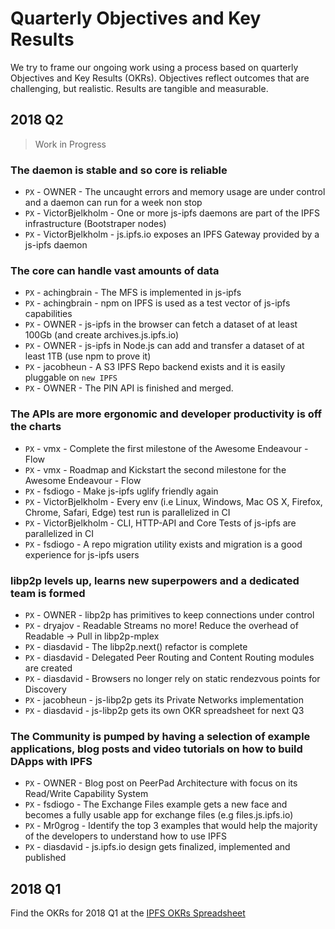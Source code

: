 # Quarterly Objectives and Key Results

We try to frame our ongoing work using a process based on quarterly Objectives and Key Results (OKRs). Objectives reflect outcomes that are challenging, but realistic. Results are tangible and measurable.

## 2018 Q2

> Work in Progress

### The daemon is stable and so core is reliable

- `PX` - OWNER - The uncaught errors and memory usage are under control and a daemon can run for a week non stop
- `PX` - VictorBjelkholm - One or more js-ipfs daemons are part of the IPFS infrastructure (Bootstraper nodes)
- `PX` - VictorBjelkholm - js.ipfs.io exposes an IPFS Gateway provided by a js-ipfs daemon

### The core can handle vast amounts of data

- `PX` - achingbrain - The MFS is implemented in js-ipfs
- `PX` - achingbrain - npm on IPFS is used as a test vector of js-ipfs capabilities
- `PX` - OWNER - js-ipfs in the browser can fetch a dataset of at least 100Gb (and create archives.js.ipfs.io)
- `PX` - OWNER - js-ipfs in Node.js can add and transfer a dataset of at least 1TB (use npm to prove it)
- `PX` - jacobheun - A S3 IPFS Repo backend exists and it is easily pluggable on `new IPFS`
- `PX` - OWNER - The PIN API is finished and merged.

### The APIs are more ergonomic and developer productivity is off the charts

- `PX` - vmx - Complete the first milestone of the Awesome Endeavour - Flow
- `PX` - vmx - Roadmap and Kickstart the second milestone for the Awesome Endeavour - Flow
- `PX` - fsdiogo - Make js-ipfs uglify friendly again
- `PX` - VictorBjelkholm - Every env (i.e Linux, Windows, Mac OS X, Firefox, Chrome, Safari, Edge) test run is parallelized in CI
- `PX` - VictorBjelkholm - CLI, HTTP-API and Core Tests of js-ipfs are parallelized in CI
- `PX` - fsdiogo - A repo migration utility exists and migration is a good experience for js-ipfs users

### libp2p levels up, learns new superpowers and a dedicated team is formed

- `PX` - OWNER - libp2p has primitives to keep connections under control
- `PX` - dryajov - Readable Streams no more! Reduce the overhead of Readable -> Pull in libp2p-mplex
- `PX` - diasdavid - The libp2p.next() refactor is complete
- `PX` - diasdavid - Delegated Peer Routing and Content Routing modules are created
- `PX` - diasdavid - Browsers no longer rely on static rendezvous points for Discovery
- `PX` - jacobheun - js-libp2p gets its Private Networks implementation
- `PX` - diasdavid - js-libp2p gets its own OKR spreadsheet for next Q3

### The Community is pumped by having a selection of example applications, blog posts and video tutorials on how to build DApps with IPFS

- `PX` - OWNER - Blog post on PeerPad Architecture with focus on its Read/Write Capability System
- `PX` - fsdiogo - The Exchange Files example gets a new face and becomes a fully usable app for exchange files (e.g files.js.ipfs.io)
- `PX` - Mr0grog - Identify the top 3 examples that would help the majority of the developers to understand how to use IPFS
- `PX` - diasdavid - js.ipfs.io design gets finalized, implemented and published

## 2018 Q1

Find the OKRs for 2018 Q1 at the [IPFS OKRs Spreadsheet](https://docs.google.com/spreadsheets/u/1/d/1clB-W489rJpbOEs2Q7Q2Jf1WMXHQxXgccBcUJS9QTiI/edit#gid=2079514081)
